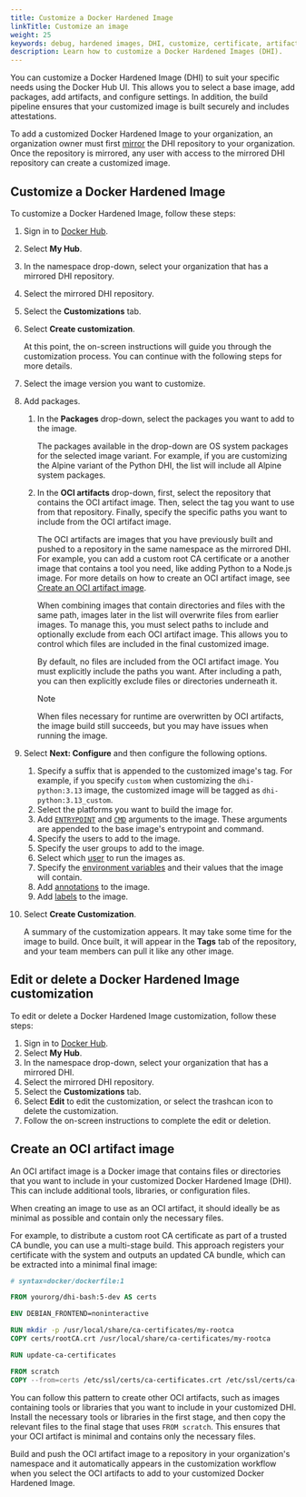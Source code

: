 ```yaml
---
title: Customize a Docker Hardened Image
linkTitle: Customize an image
weight: 25
keywords: debug, hardened images, DHI, customize, certificate, artifact
description: Learn how to customize a Docker Hardened Images (DHI).
---
```


You can customize a Docker Hardened Image (DHI) to suit your specific needs
using the Docker Hub UI. This allows you to select a base image, add packages,
add artifacts, and configure settings. In addition, the build pipeline ensures that
your customized image is built securely and includes attestations.

To add a customized Docker Hardened Image to your organization, an organization
owner must first [mirror](./mirror.md) the DHI repository to your organization.
Once the repository is mirrored, any user with access to the mirrored DHI
repository can create a customized image.

## Customize a Docker Hardened Image

To customize a Docker Hardened Image, follow these steps:

1. Sign in to [Docker Hub](https://hub.docker.com).
2. Select **My Hub**.
3. In the namespace drop-down, select your organization that has a mirrored DHI
   repository.
4. Select the mirrored DHI repository.
5. Select the **Customizations** tab.
6. Select **Create customization**.

   At this point, the on-screen instructions will guide you through the
   customization process. You can continue with the following steps for more
   details.

7. Select the image version you want to customize.
8. Add packages.

   1. In the **Packages** drop-down, select the packages you want to add to the
      image.

      The packages available in the drop-down are OS system packages for the
      selected image variant. For example, if you are customizing the Alpine
      variant of the Python DHI, the list will include all Alpine system
      packages.

   2. In the **OCI artifacts** drop-down, first, select the repository that
      contains the OCI artifact image. Then, select the tag you want to use from
      that repository. Finally, specify the specific paths you want to include
      from the OCI artifact image.

      The OCI artifacts are images that you have previously
      built and pushed to a repository in the same namespace as the mirrored
      DHI. For example, you can add a custom root CA certificate or a another
      image that contains a tool you need, like adding Python to a Node.js
      image. For more details on how to create an OCI artifact image, see
      [Create an OCI artifact image](#create-an-oci-artifact-image).

      When combining images that contain directories and files with the same
      path, images later in the list will overwrite files from earlier images.
      To manage this, you must select paths to include and optionally exclude
      from each OCI artifact image. This allows you to control which files are
      included in the final customized image.

      By default, no files are included from the OCI artifact image. You must
      explicitly include the paths you want. After including a path, you can
      then explicitly exclude files or directories underneath it.

      > [!NOTE]
      >
      > When files necessary for runtime are overwritten by OCI artifacts, the
      > image build still succeeds, but you may have issues when running the
      > image.

9. Select **Next: Configure** and then configure the following options.

   1. Specify a suffix that is appended to the customized image's tag. For
      example, if you specify `custom` when customizing the `dhi-python:3.13`
      image, the customized image will be tagged as `dhi-python:3.13_custom`.
   2. Select the platforms you want to build the image for.
   3. Add [`ENTRYPOINT`](/reference/dockerfile/#entrypoint) and
      [`CMD`](/reference/dockerfile/#cmd) arguments to the image. These
      arguments are appended to the base image's entrypoint and command.
   4. Specify the users to add to the image.
   5. Specify the user groups to add to the image.
   6. Select which [user](/reference/dockerfile/#user) to run the images as.
   7. Specify the [environment variables](/reference/dockerfile/#env) and their
      values that the image will contain.
   8. Add [annotations](/build/metadata/annotations/) to the image.
   9. Add [labels](/reference/dockerfile/#label) to the image.
10. Select **Create Customization**.

    A summary of the customization appears. It may take some time for the image
    to build. Once built, it will appear in the **Tags** tab of the repository,
    and your team members can pull it like any other image.

## Edit or delete a Docker Hardened Image customization

To edit or delete a Docker Hardened Image customization, follow these steps:

1. Sign in to [Docker Hub](https://hub.docker.com).
2. Select **My Hub**.
3. In the namespace drop-down, select your organization that has a mirrored DHI.
4. Select the mirrored DHI repository.
5. Select the **Customizations** tab.
6. Select **Edit** to edit the customization, or select the trashcan icon to
   delete the customization.
7. Follow the on-screen instructions to complete the edit or deletion.

## Create an OCI artifact image

An OCI artifact image is a Docker image that contains files or directories that
you want to include in your customized Docker Hardened Image (DHI). This can
include additional tools, libraries, or configuration files.

When creating an image to use as an OCI artifact, it should ideally be as
minimal as possible and contain only the necessary files.

For example, to distribute a custom root CA certificate as part of a trusted CA
bundle, you can use a multi-stage build. This approach registers your
certificate with the system and outputs an updated CA bundle, which can be
extracted into a minimal final image:

```dockerfile
# syntax=docker/dockerfile:1

FROM yourorg/dhi-bash:5-dev AS certs

ENV DEBIAN_FRONTEND=noninteractive

RUN mkdir -p /usr/local/share/ca-certificates/my-rootca
COPY certs/rootCA.crt /usr/local/share/ca-certificates/my-rootca

RUN update-ca-certificates

FROM scratch
COPY --from=certs /etc/ssl/certs/ca-certificates.crt /etc/ssl/certs/ca-certificates.crt
```

You can follow this pattern to create other OCI artifacts, such as images
containing tools or libraries that you want to include in your customized DHI.
Install the necessary tools or libraries in the first stage, and then copy the
relevant files to the final stage that uses `FROM scratch`. This ensures that
your OCI artifact is minimal and contains only the necessary files.

Build and push the OCI artifact image to a repository in your organization's
namespace and it automatically appears in the customization workflow when you
select the OCI artifacts to add to your customized Docker Hardened Image.
